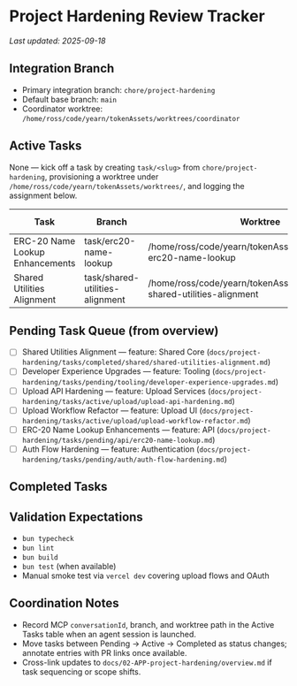 # Project Hardening Review Tracker

_Last updated: 2025-09-18_

## Integration Branch

- Primary integration branch: `chore/project-hardening`
- Default base branch: `main`
- Coordinator worktree: `/home/ross/code/yearn/tokenAssets/worktrees/coordinator`

## Active Tasks

None — kick off a task by creating `task/<slug>` from `chore/project-hardening`, provisioning a worktree under `/home/ross/code/yearn/tokenAssets/worktrees/`, and logging the assignment below.

| Task | Branch | Worktree | Agent | MCP `conversationId` | Status |
| --- | --- | --- | --- | --- | --- |
| ERC-20 Name Lookup Enhancements | task/erc20-name-lookup | /home/ross/code/yearn/tokenAssets/worktrees/task-erc20-name-lookup | Codex Task Agent | N/A | In progress |
| Shared Utilities Alignment | task/shared-utilities-alignment | /home/ross/code/yearn/tokenAssets/worktrees/task-shared-utilities-alignment | Codex Task Agent | N/A | In progress |

## Pending Task Queue (from overview)

- [ ] Shared Utilities Alignment — feature: Shared Core (`docs/project-hardening/tasks/completed/shared/shared-utilities-alignment.md`)
- [ ] Developer Experience Upgrades — feature: Tooling (`docs/project-hardening/tasks/pending/tooling/developer-experience-upgrades.md`)
- [ ] Upload API Hardening — feature: Upload Services (`docs/project-hardening/tasks/active/upload/upload-api-hardening.md`)
- [ ] Upload Workflow Refactor — feature: Upload UI (`docs/project-hardening/tasks/active/upload/upload-workflow-refactor.md`)
- [ ] ERC-20 Name Lookup Enhancements — feature: API (`docs/project-hardening/tasks/pending/api/erc20-name-lookup.md`)
- [ ] Auth Flow Hardening — feature: Authentication (`docs/project-hardening/tasks/pending/auth/auth-flow-hardening.md`)

## Completed Tasks

## Validation Expectations

- `bun typecheck`
- `bun lint`
- `bun build`
- `bun test` (when available)
- Manual smoke test via `vercel dev` covering upload flows and OAuth

## Coordination Notes

- Record MCP `conversationId`, branch, and worktree path in the Active Tasks table when an agent session is launched.
- Move tasks between Pending → Active → Completed as status changes; annotate entries with PR links once available.
- Cross-link updates to `docs/02-APP-project-hardening/overview.md` if task sequencing or scope shifts.

